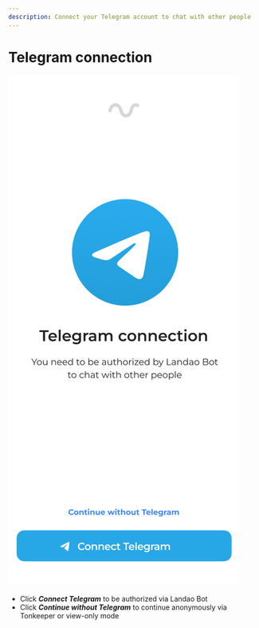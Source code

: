 ```yaml
---
description: Connect your Telegram account to chat with other people
---
```


# Telegram connection

<img src="../.gitbook/assets/telegram-cloud-document-2-5201971110815475125.jpg" alt="" data-size="original">

* Click _**Connect Telegram**_ to be authorized via Landao Bot&#x20;
* Click _**Continue without Telegram**_ to continue anonymously via Tonkeeper or view-only mode
